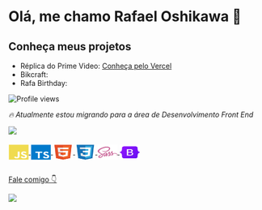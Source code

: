 # Olá, me chamo Rafael Oshikawa 👋

## Conheça meus projetos
- Réplica do Prime Video: <a href = "https://oshikawa-donnie.vercel.app">Conheça pelo Vercel<img target="_blank"></a> 
- Bikcraft:    <a href = ""><img target="_blank"></a>
- Rafa Birthday:    <a href = ""><img target="_blank"></a>


<p align="left"> <img src="https://komarev.com/ghpvc/?username=rafaoshikawa&color=lightgrey" alt="Profile views" /> </p>


*🔥 Atualmente estou migrando para a área de Desenvolvimento Front End*

<div>
  <a href="https://github.com/rafaoshikawa">
 <!-- <img height="180em" src="https://github-readme-stats.vercel.app/api?username=rafaoshikawa&show_icons=true&theme=github_dark&include_all_commits=true&count_private=true"/>-->
  <img height="180em" src="https://github-readme-stats.vercel.app/api/top-langs/?username=rafaoshikawa&layout=compact&langs_count=7&theme=github_dark"/>
</div>
<div style="display: inline_block"><br>
  <img align="center" alt="JavaScript" height="30" width="40" src="https://raw.githubusercontent.com/devicons/devicon/master/icons/javascript/javascript-plain.svg">
  <img align="center" alt="TypeScript" height="30" width="40" src="https://raw.githubusercontent.com/devicons/devicon/master/icons/typescript/typescript-plain.svg">
  <!-- <img align="center" alt="React" height="30" width="40" src="https://raw.githubusercontent.com/devicons/devicon/master/icons/react/react-original.svg">
  <img align="center" alt="Angular" height="30" width="40" src="https://raw.githubusercontent.com/devicons/devicon/master/icons/angularjs/angularjs-plain.svg">
  <img align="center" alt="Vue" height="30" width="40" src="https://raw.githubusercontent.com/devicons/devicon/master/icons/vuejs/vuejs-original.svg"> -->
  <img align="center" alt="HTML" height="30" width="40" src="https://raw.githubusercontent.com/devicons/devicon/master/icons/html5/html5-original.svg">
  <img align="center" alt="CSS" height="30" width="40" src="https://raw.githubusercontent.com/devicons/devicon/master/icons/css3/css3-original.svg">
<img align="center" alt="Sass" height="30" width="40" src="https://raw.githubusercontent.com/devicons/devicon/master/icons/sass/sass-original.svg">
  <img align="center" alt="bootstrap" height="30" width="40" src="https://raw.githubusercontent.com/devicons/devicon/master/icons/bootstrap/bootstrap-original.svg">
<!--   <img align="center" alt="figma" height="30" width="40" src="https://raw.githubusercontent.com/devicons/devicon/master/icons/figma/figma-original.svg"> -->
</div>

##

Fale comigo 👇

 <div> 
   <a href = "mailto:oshikawa.rafael@gmail.com"><img src="https://img.shields.io/badge/-Gmail-%23333?style=for-the-badge&logo=gmail&logoColor=white" target="_blank"></a>
      
 
</div>

<!-- - 🔭 I’m currently working at [nomeEmpresa](linkGitHubEmpresa) -->

<!--
<br><br>

## 🛠 &nbsp;Tech Stack

![Git](https://img.shields.io/badge/-Git-05122A?style=flat&logo=git)&nbsp;
![GitHub](https://img.shields.io/badge/-GitHub-05122A?style=flat&logo=github)&nbsp;
![HTML](https://img.shields.io/badge/-HTML-05122A?style=flat&logo=HTML5)&nbsp;
![CSS](https://img.shields.io/badge/-CSS-05122A?style=flat&logo=CSS3&logoColor=1572B6)&nbsp;
![JavaScript](https://img.shields.io/badge/-JavaScript-05122A?style=flat&logo=javascript)&nbsp;
![Node.js](https://img.shields.io/badge/-Node.js-05122A?style=flat&logo=node.js)&nbsp;
![React](https://img.shields.io/badge/-React-05122A?style=flat&logo=react)&nbsp;
![Markdown](https://img.shields.io/badge/-Markdown-05122A?style=flat&logo=markdown)&nbsp;
![Visual Studio Code](https://img.shields.io/badge/-Visual%20Studio%20Code-05122A?style=flat&logo=visual-studio-code&logoColor=007ACC)&nbsp;
![PostgreSQL](https://img.shields.io/badge/-PostgreSQL-05122A?style=flat&logo=postgresql)&nbsp;
![SQLite](https://img.shields.io/badge/-SQLite-05122A?style=flat&logo=sqlite)&nbsp;

<!-- <br><br>

## Contact

<p align="left" style="background:yellow">
<a href="https://codepen.io/MEUPROFILE" target="_blank">
  <img align="center" src="LINK CODEPEN" alt="codepen"/>
</a>
<!--

- 🔭 I’m currently working on ...
- 🌱 I’m currently learning ...
- 👯 I’m looking to collaborate on ...
- 🤔 I’m looking for help with ...
- 💬 Ask me about ...
- 📫 How to reach me: ...
- 😄 Pronouns: ...
- ⚡ Fun fact: ...
-->
